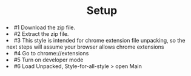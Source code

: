<h1 align="center">Setup</h1>
    <li>#1 Download the zip file.</li>
    <li>#2 Extract the zip file.</li>
    <li>#3 This style is intended for chrome extension file unpacking, so the next steps will assume your browser allows chrome extensions</li>
    <li>#4 Go to chrome://extensions</li>
    <li>#5 Turn on developer mode</li>
    <li>#6 Load Unpacked, Style-for-all-style > open Main</li>
